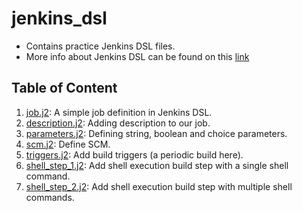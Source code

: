 # jenkins_dsl

- Contains practice Jenkins DSL files.
- More info about Jenkins DSL can be found on this [link](https://jenkinsci.github.io/job-dsl-plugin/)

## Table of Content

1. [job.j2](dsl/job.j2): A simple job definition in Jenkins DSL.
2. [description.j2](dsl/description.j2): Adding description to our job.
3. [parameters.j2](dsl/parameters.j2): Defining string, boolean and choice parameters.
4. [scm.j2](dsl/scm.j2): Define SCM.
5. [triggers.j2](dsl/triggers.j2): Add build triggers (a periodic build here).
6. [shell_step_1.j2](dsl/shell_step_1.j2): Add shell execution build step with a single shell command.
7. [shell_step_2.j2](dsl/shell_step_2.j2): Add shell execution build step with multiple shell commands.
